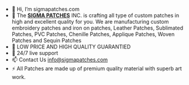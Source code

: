 - 👋 Hi, I’m sigmapatches.com
- 👀 The <a href="https://sigmapatches.com/"><strong>SIGMA PATCHES</strong></a> INC. is crafting all type of custom patches in high and excellent quality for you. We are manufacturing custom embroidery patches and iron on patches, Leather Patches, Sublimated Patches, PVC Patches, Chenille Patches, Applique Patches, Woven Patches and Sequin Patches
- 🌱 LOW PRICE AND HIGH QUALITY GUARANTIED
- 💞️ 24/7 live support
- 📫 Contact Us info@sigmapatches.com
- ⚡ All Patches are made up of premium quality material with superb art work.

